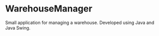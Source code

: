 # WarehouseManager
Small application for managing a warehouse.
Developed using Java and Java Swing.
